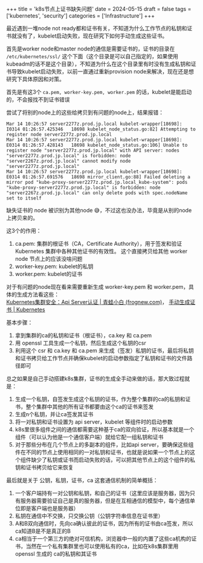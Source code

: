 +++
title = 'k8s节点上证书缺失问题'
date = 2024-05-15
draft = false
tags = ['kubernetes', 'security']
categories = ['Infrastructure']
+++

最近遇到一堆node not ready都和证书有关，不知道为什么工作节点的私钥和证书就没有了，kubelet启动失败，现在研究下如何手动生成这些证书。

<!--more-->

首先是worker node和master node的通信是需要证书的，证书的目录在 `/etc/kubernetes/ssl/` 这个下面（这个目录是可以自己指定的，如果使用kubeadm的话不是这个目录），不知道为什么在这个目录里有时没有生成私钥和证书导致kubelet启动失败，以前一直通过重新provision node来解决，现在还是想研究下具体原因和对策。

首先是有这3个 `ca.pem, worker-key.pem, worker.pem` 的话，kubelet是能启动的，不会报找不到证书错误

尝试了将别的node上的这些给拷贝到有问题的node上，结果报错：
```
Mar 14 10:26:57 server2277z.prod.jp.local kubelet-wrapper[18698]: I0314 01:26:57.425346   18698 kubelet_node_status.go:82] Attempting to register node server2277z.prod.jp.local
Mar 14 10:26:57 server2277z.prod.jp.local kubelet-wrapper[18698]: E0314 01:26:57.428143   18698 kubelet_node_status.go:106] Unable to register node "server2277z.prod.jp.local" with API server: nodes "server2277z.prod.jp.local" is forbidden: node "server2267z.prod.jp.local" cannot modify node "server2277z.prod.jp.local"
Mar 14 10:26:57 server2277z.prod.jp.local kubelet-wrapper[18698]: E0314 01:26:57.691576   18698 mirror_client.go:88] Failed deleting a mirror pod "kube-proxy-server2277z.prod.jp.local_kube-system": pods "kube-proxy-server2277z.prod.jp.local" is forbidden: node "server2267z.prod.jp.local" can only delete pods with spec.nodeName set to itself
```
缺失证书的 node 被识别为其他node 😅，不过这也没办法，毕竟是从别的node上拷贝来的。

这3个的作用：
  1. ca.pem: 集群的根证书（CA，Certificate Authority），用于签发和验证 Kubernetes 集群中各种其他证书的有效性。 这个直接拷贝给其他 worker node 节点上的应该没啥问题
  2. worker-key.pem: kubelet的私钥
  3. worker.pem: kubelet的证书


对于有问题的node现在看来需要重新生成 worker-key.pem 和 worker.pem，具体的生成方法看这些：  
[Kubernetes集群安全：Api Server认证 | 青蛙小白 (frognew.com)](https://blog.frognew.com/2017/01/kubernetes-api-server-authc.html)，  [手动生成证书 | Kubernetes](https://kubernetes.io/zh-cn/docs/tasks/administer-cluster/certificates/#openssl)

基本步骤：
1. 拿到集群的ca的私钥和证书（根证书），ca.key 和 ca.pem
2. 用 openssl 工具生成一个私钥，然后生成这个私钥的csr
3. 利用这个 csr 和 ca.key 和 ca.pem 来生成（签发）私钥的证书，最后将私钥和证书拷贝给工作节点并确保kubelet的启动参数指定了私钥和证书的文件路径即可  


总之如果是自己手动搭建k8s集群，证书的生成全手动来做的话，那大致过程就是：
1. 生成一个私钥，自签发生成这个私钥的证书，作为整个集群的ca的私钥和证书，整个集群中其他的所有证书都要由这个ca的证书来签发
2. 生成n个私钥，并让ca签发其证书
3. 将一对私钥和证书设置为 api server，kubelet 等组件时的启动参数
4. k8s里很多组件之间的通信都需要这种基于ca的双向验证，所以基本就是一个组件（可以认为他是一个通信客户端）就给它配一组私钥和证书
5. 对于那些分布在几个节点上的多副本的组件，比如api server，要确保这些组件在不同的节点上使用相同的一对私钥和证书，也就是说如果一个节点上的这个组件缺少了私钥或证书而启动失败的话，可以把其他节点上的这个组件的私钥和证书拷贝给它来恢复


最后就是关于 公钥，私钥，证书，ca 这套通信机制的简单概括：
1. 一个客户端持有一对公钥和私钥，和自己的证书（这里应该是服务器，因为只有服务器需要验证自己是真的服务器，但是在互相通信的模型中，每个通信单位即是客户端也是服务器）  
2. 私钥在通信中不交换，只交换公钥（公钥字符串信息在证书里）  
3. A和B双向通信时，先向ca确认彼此的证书，因为所有的证书由ca签发，所以ca知道B是不是真正的B  
4. ca相当于一个第三方的绝对可信机构，浏览器中一般的内置了这些ca机构的证书，当然在一个私有集群里也可以使用私有的ca，比如在k8s集群里用 openssl 生成的 ca的私钥和其证书